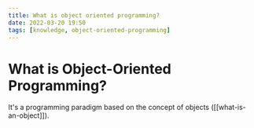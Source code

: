 ```yaml
---
title: What is object oriented programming?
date: 2022-03-20 19:50
tags: [knowledge, object-oriented-programming]
---
```


# What is Object-Oriented Programming?

It's a programming paradigm based on the concept of objects ([[what-is-an-object]]).
